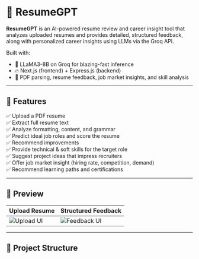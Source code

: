 # 📄 ResumeGPT

**ResumeGPT** is an AI-powered resume review and career insight tool that analyzes uploaded resumes and provides detailed, structured feedback, along with personalized career insights using LLMs via the Groq API.

Built with:
- 🧠 LLaMA3-8B on Groq for blazing-fast inference
- 🔥 Next.js (frontend) + Express.js (backend)
- 📎 PDF parsing, resume feedback, job market insights, and skill analysis

---

## 🚀 Features

✅ Upload a PDF resume  
✅ Extract full resume text  
✅ Analyze formatting, content, and grammar  
✅ Predict ideal job roles and score the resume  
✅ Recommend improvements  
✅ Provide technical & soft skills for the target role  
✅ Suggest project ideas that impress recruiters  
✅ Offer job market insight (hiring rate, competition, demand)  
✅ Recommend learning paths and certifications

---

## 📸 Preview

| Upload Resume | Structured Feedback |
|---------------|---------------------|
| ![Upload UI](screenshots/upload.png) | ![Feedback UI](screenshots/feedback.png) |

---

## 📂 Project Structure

